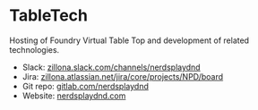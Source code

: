 # TableTech
                                                                                 
Hosting of Foundry Virtual Table Top and development of related technologies.    

 * Slack:
 [zillona.slack.com/channels/nerdsplaydnd](https://zillona.slack.com/channels/nerdsplaydnd)
 * Jira:
 [zillona.atlassian.net/jira/core/projects/NPD/board](https://zillona.atlassian.net/jira/core/projects/NPD/board)
 * Git repo:
 [gitlab.com/nerdsplaydnd](https://gitlab.com/nerdsplaydnd/)
 * Website:
 [nerdsplaydnd.com](https://zillona.nerdsplaydnd.com/)
